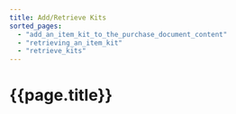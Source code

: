 ```yaml
---
title: Add/Retrieve Kits
sorted_pages:
  - "add_an_item_kit_to_the_purchase_document_content"
  - "retrieving_an_item_kit"
  - "retrieve_kits"
---
```

# {{page.title}}
